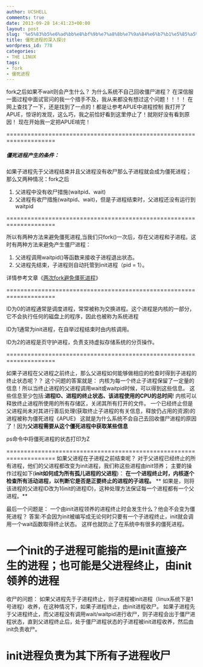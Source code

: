 ```yaml
---
author: UCSHELL
comments: true
date: 2013-09-28 14:41:23+00:00
layout: post
slug: '%e5%83%b5%e6%ad%bb%e8%bf%9b%e7%a8%8b%e7%9a%84%e6%b7%b1%e5%85%a5%e6%8e%a2%e8%ae%a8'
title: 僵死进程的深入探讨
wordpress_id: 778
categories:
- THE LINUX
tags:
- fork
- 僵死进程
---
```


fork之后如果不wait则会产生什么？
为什么系统不自己回收僵尸进程？
在深信服一面过程中面试官问的我一个措手不及，我从来都没有想过这个问题！！！！
在网上查找了一下，还是找到了一点的！都是让参考APUE中进程控制
我打开了APUE，惊讶的发现，这么巧，我之前恰好看到这里停止了！就刚好没有看到原因！
现在开始我一定把APUE啃完！

====================================================================

##### 僵死进程产生的条件：
如果子进程先于父进程结束并且父进程没有收尸那么子进程就会成为僵死进程；
那么又两种情况：fork之后
1. 父进程中没有收尸措施(waitpid、wait)
2. 父进程有收尸措施(waitpid、wait)，但是子进程结束时，父进程还没有运行到waitpid

====================================================================

所以有两种方法来避免僵死进程,当我们只fork()一次后，存在父进程和子进程。这时有两种方法来避免产生僵尸进程：

1. 父进程调用waitpid()等函数来接收子进程退出状态。
2. 父进程先结束，子进程则自动托管到init进程（pid = 1）。

详情参考文章《[两次fork避免僵死进程](http://ucshell.com/archives/832)》

====================================================================

ID为0的进程通常是调度进程，常常被称为交换进程。这个进程是内核的一部分，它不会执行任何的磁盘上的程序，因此也被称为系统进程

ID为1通常为init进程，在自举过程结束时由内核调用。

ID为2的进程是页守护进程，负责支持虚拟存储系统的分页操作。

====================================================================

<!-- more -->
如果子进程在父进程之前终止，那么父进程如何能够做相应的检查时得到子进程的终止状态呢？？
这个问题的答案就是：
内核为每一个终止子进程保留了一定量的信息！所以当终止进程的父进程调用wait或waitpid时候，可以得到这些信息。
这些信息至少包括:**进程ID、进程的终止状态、该进程使用的CPU的总时间**!
内核可以释放终止进程所使用的所有存储区，关闭其所有打开的文件。
一个已经终止但是父进程尚未对其进行善后处理(获取终止子进程的有关信息，释放仍占用的资源)的进程被称为僵死进程《APUE》
这就是为什么系统不会自己去回收僵尸进程的原因了！因为**父进程需要从这个僵死进程中获取某些信息**

ps命令中将僵死进程的状态打印为Z

====================================================================
如果父进程在子进程之前结束呢？
对于父进程已经终止的所有进程，他们的父进程都改变为init进程，我们称这些进程由init领养；
主要的操作过程如下(**init如何成为所有孤儿进程的父进程**)：
**在一个进程终止时，内核逐个检查所有活动进程，以判断它是否是正要终止的进程的子进程。**
** 如果是，则将该进程的父进程ID改为1(init的进程ID)，这种处理方法保证每一个进程都有一个父进程。**

最后一个问题是：
一个由init进程领养的进程终止时会发生什么？他会不会变为僵死进程？
答案:不会因为init被编写成无论何时只要有一个子进程终止，init就会调用一个wait函数取得终止状态。
这样也就防止了在系统中有很多的僵死进程。

一个init的子进程可能指的是init直接产生的进程；也可能是父进程终止，由init领养的进程
====================================================================
收尸的问题：
如果父进程先于子进程终止，则子进程被init进程（linux系统下是1号进程）收养，在这种情况下，如果子进程终止，由init进程收尸。
如果子进程先于父进程终止，而父进程没有调用wait/waitpid进行收尸，则子进程会出于僵尸进程状态，直到父进程终止后，处于僵尸进程状态的子进程被init进程收养，然后由init负责收尸。

**init进程负责为其下所有子进程收尸**
====================================================================
